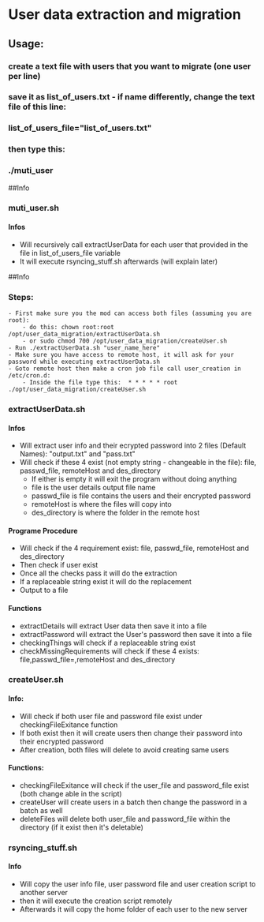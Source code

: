 # User data extraction and migration

## Usage:
### create a text file with users that you want to migrate (one user per line)
### save it as list_of_users.txt - if name differently, change the text file of this line:
### list_of_users_file="list_of_users.txt"
### then type this:
### ./muti_user
##Info

### muti_user.sh
#### Infos
- Will recursively call extractUserData for each user that provided in the file in list_of_users_file variable
- It will execute rsyncing_stuff.sh afterwards (will explain later)

##Info
### Steps:
	- First make sure you the mod can access both files (assuming you are root):
		- do this: chown root:root /opt/user_data_migration/extractUserData.sh
		- or sudo chmod 700 /opt/user_data_migration/createUser.sh
	- Run ./extractUserData.sh "user_name_here"
	- Make sure you have access to remote host, it will ask for your password while executing extractUserData.sh
	- Goto remote host then make a cron job file call user_creation in /etc/cron.d:
		- Inside the file type this:  * * * * * root ./opt/user_data_migration/createUser.sh

### extractUserData.sh
#### Infos
- Will extract user info and their ecrypted password into 2 files (Default Names): "output.txt" and "pass.txt"
- Will check if these 4 exist (not empty string - changeable in the file): file, passwd_file, remoteHost and des\_directory
	- If either is empty it will exit the program without doing anything
	- file is the user details output file name
	- passwd_file is file contains the users and their encrypted password
	- remoteHost is where the files will copy into
	- des_directory is where the folder in the remote host

#### Programe Procedure
- Will check if the 4 requirement exist: file, passwd_file, remoteHost and des\_directory
- Then check if user exist
- Once all the checks pass it will do the extraction
- If a replaceable string exist it will do the replacement
- Output to a file


#### Functions
- extractDetails will extract User data then save it into a file
- extractPassword will extract the User's password then save it into a file
- checkingThings will check if a replaceable string exist
- checkMissingRequirements will check if these 4 exists: file,passwd_file=,remoteHost and des\_directory


### createUser.sh
#### Info:
- Will check if both user file and password file exist under checkingFileExitance function
- If both exist then it will create users then change their password into their encrypted password
- After creation, both files will delete to avoid creating same users


#### Functions:
- checkingFileExitance will check if the user_file and password\_file exist (both change able in the script)
- createUser will create users in a batch then change the password in a batch as well
- deleteFiles will delete both user_file and password\_file within the directory (if it exist then it's deletable)
### rsyncing_stuff.sh
#### Info
- Will copy the user info file, user password file and user creation script to another server
- then it will execute the creation script remotely
- Afterwards it will copy the home folder of each user to the new server
